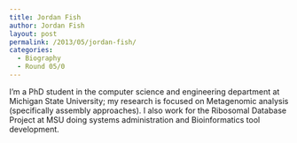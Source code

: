 ```yaml
---
title: Jordan Fish
author: Jordan Fish
layout: post
permalink: /2013/05/jordan-fish/
categories:
  - Biography
  - Round 05/0
---
```

I&#8217;m a PhD student in the computer science and engineering department at Michigan State University; my research is focused on Metagenomic analysis (specifically assembly approaches). I also work for the Ribosomal Database Project at MSU doing systems administration and Bioinformatics tool development.